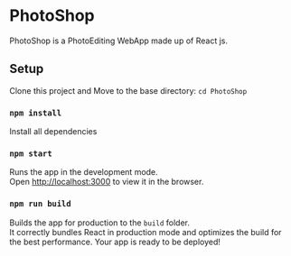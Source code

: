 # PhotoShop
PhotoShop is a PhotoEditing WebApp made up of React js.

## Setup
Clone this project and Move to the base directory: ```cd PhotoShop``` 

### `npm install`
Install all dependencies

### `npm start`

Runs the app in the development mode.<br />
Open [http://localhost:3000](http://localhost:3000) to view it in the browser.

### `npm run build`

Builds the app for production to the `build` folder.<br />
It correctly bundles React in production mode and optimizes the build for the best performance.
Your app is ready to be deployed!
